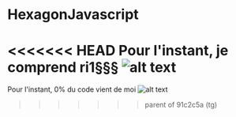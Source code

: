 # HexagonJavascript
<<<<<<< HEAD
Pour l'instant, je comprend ri1§§§ ![alt text](https://risibank.fr/cache/medias/0/0/48/4884/full.gif)
=======
Pour l'instant, 0% du code vient de moi ![alt text](https://risibank.fr/cache/medias/0/0/71/7197/full.png?raw=true)
>>>>>>> parent of 91c2c5a (tg)
